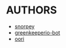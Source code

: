 AUTHORS
===
- [snorpey](https://github.com/snorpey)
- [greenkeeperio-bot](https://github.com/greenkeeperio-bot)
- [oori](https://github.com/oori)